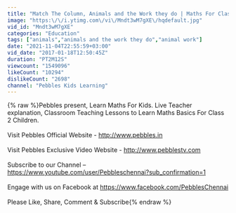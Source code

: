 ```yaml
---
title: "Match The Column, Animals and the Work they do | Maths For Class 2 | Maths Basics For CBSE Children"
image: "https:\/\/i.ytimg.com\/vi\/Mndt3wM7gXE\/hqdefault.jpg"
vid_id: "Mndt3wM7gXE"
categories: "Education"
tags: ["animals","animals and the work they do","animal work"]
date: "2021-11-04T22:55:59+03:00"
vid_date: "2017-01-18T12:50:45Z"
duration: "PT2M12S"
viewcount: "1549096"
likeCount: "10294"
dislikeCount: "2698"
channel: "Pebbles Kids Learning"
---
```

{% raw %}Pebbles present, Learn Maths For Kids. Live Teacher explanation, Classroom Teaching Lessons to Learn Maths Basics For Class 2 Children.<br /><br />Visit Pebbles Official Website - <a rel="nofollow" target="blank" href="http://www.pebbles.in">http://www.pebbles.in</a><br /><br />Visit Pebbles Exclusive Video Website - <a rel="nofollow" target="blank" href="http://www.pebblestv.com">http://www.pebblestv.com</a><br /><br />Subscribe to our Channel – <br /><a rel="nofollow" target="blank" href="https://www.youtube.com/user/Pebbleschennai?sub_confirmation=1">https://www.youtube.com/user/Pebbleschennai?sub_confirmation=1</a><br /><br />Engage with us on Facebook at <a rel="nofollow" target="blank" href="https://www.facebook.com/PebblesChennai">https://www.facebook.com/PebblesChennai</a><br /><br />Please Like, Share, Comment &amp; Subscribe{% endraw %}
